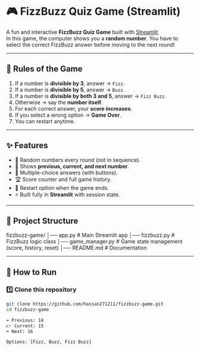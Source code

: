 # 🎮 FizzBuzz Quiz Game (Streamlit)

A fun and interactive **FizzBuzz Quiz Game** built with [Streamlit](https://streamlit.io/).  
In this game, the computer shows you a **random number**. You have to select the correct FizzBuzz answer before moving to the next round!

---

## 📝 Rules of the Game
1. If a number is **divisible by 3**, answer → `Fizz`.
2. If a number is **divisible by 5**, answer → `Buzz`.
3. If a number is **divisible by both 3 and 5**, answer → `Fizz Buzz`.
4. Otherwise → say the **number itself**.
5. For each correct answer, your **score increases**.
6. If you select a wrong option → **Game Over**.
7. You can restart anytime.

---

## ✨ Features
- 🔢 Random numbers every round (not in sequence).
- 👀 Shows **previous, current, and next number**.
- 🎯 Multiple-choice answers (with buttons).
- 🏆 Score counter and full game history.
- 🔄 Restart option when the game ends.
- ⚡ Built fully in **Streamlit** with session state.

---

## 📂 Project Structure
fizzbuzz-game/
│── app.py # Main Streamlit app
│── fizzbuzz.py # FizzBuzz logic class
│── game_manager.py # Game state management (score, history, reset)
│── README.md # Documentation


---

## 🚀 How to Run

### 1️⃣ Clone this repository
```bash
git clone https://github.com/hassan271211/fizzbuzz-game.git
cd fizzbuzz-game

⬅️ Previous: 14  
👉 Current: 15  
➡️ Next: 16  

Options: [Fizz, Buzz, Fizz Buzz]



